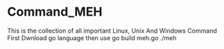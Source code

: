 # Command_MEH
This is the collection of all important Linux, Unix And Windows Command
First Dwnload go language then use 
go build meh.go
./meh
